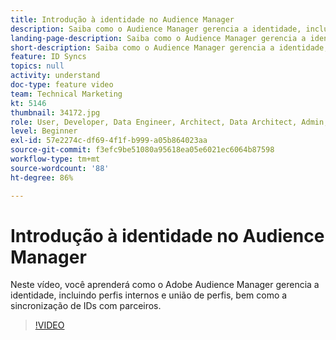 ```yaml
---
title: Introdução à identidade no Audience Manager
description: Saiba como o Audience Manager gerencia a identidade, incluindo perfis internos e união de perfis, bem como a sincronização de ID com parceiros.
landing-page-description: Saiba como o Audience Manager gerencia a identidade, incluindo perfis internos e união de perfis, bem como a sincronização de ID com parceiros.
short-description: Saiba como o Audience Manager gerencia a identidade, incluindo perfis internos e união de perfis, bem como a sincronização de ID com parceiros.
feature: ID Syncs
topics: null
activity: understand
doc-type: feature video
team: Technical Marketing
kt: 5146
thumbnail: 34172.jpg
role: User, Developer, Data Engineer, Architect, Data Architect, Admin, Leader
level: Beginner
exl-id: 57e2274c-df69-4f1f-b999-a05b864023aa
source-git-commit: f3efc9be51080a95618ea05e6021ec6064b87598
workflow-type: tm+mt
source-wordcount: '88'
ht-degree: 86%

---
```


# Introdução à identidade no Audience Manager

Neste vídeo, você aprenderá como o Adobe Audience Manager gerencia a identidade, incluindo perfis internos e união de perfis, bem como a sincronização de IDs com parceiros.

>[!VIDEO](https://video.tv.adobe.com/v/38413/?quality=12&captions=por_br)
